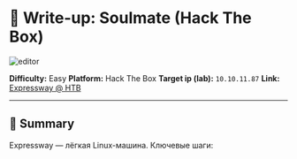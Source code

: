 # 📝 Write-up: Soulmate (Hack The Box)

![editor](https://app.hackthebox.com/machines/Expressway)

**Difficulty:** Easy
**Platform:** Hack The Box
**Target ip (lab):**  `10.10.11.87` 
**Link:** [Expressway @ HTB](https://app.hackthebox.com/machines/Expressway)

---

## 🎯 Summary

Expressway — лёгкая Linux-машина. Ключевые шаги:
